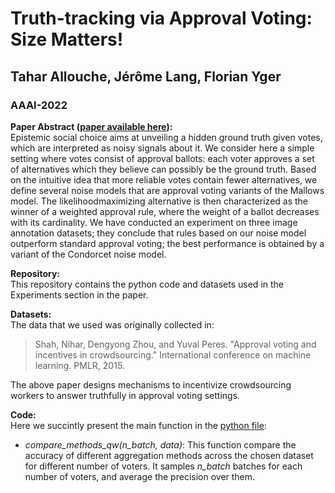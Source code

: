 # Truth-tracking via Approval Voting: Size Matters!
## Tahar Allouche, Jérôme Lang, Florian Yger
### AAAI-2022

**Paper Abstract ([paper available here](https://arxiv.org/pdf/2112.04387.pdf)):**\
Epistemic social choice aims at unveiling a hidden ground
truth given votes, which are interpreted as noisy signals about
it. We consider here a simple setting where votes consist
of approval ballots: each voter approves a set of alternatives which they believe can possibly be the ground truth.
Based on the intuitive idea that more reliable votes contain
fewer alternatives, we define several noise models that are approval voting variants of the Mallows model. The likelihoodmaximizing alternative is then characterized as the winner of
a weighted approval rule, where the weight of a ballot decreases with its cardinality. We have conducted an experiment
on three image annotation datasets; they conclude that rules
based on our noise model outperform standard approval voting; the best performance is obtained by a variant of the Condorcet noise model.


**Repository:**\
This repository contains the python code and datasets used in the Experiments section in the paper. 

**Datasets:**\
The data that we used was originally collected in:
>Shah, Nihar, Dengyong Zhou, and Yuval Peres. "Approval voting and incentives in crowdsourcing." International conference on machine learning. PMLR, 2015.

The above paper designs mechanisms to incentivize crowdsourcing workers to answer truthfully in approval voting settings.

**Code:**\
Here we succintly present the main function in the [python file](Experiments.py):
- *compare_methods_qw(n_batch, data)*: This function compare the accuracy of different aggregation methods across the chosen dataset for different number of voters.
It samples *n_batch* batches for each number of voters, and average the precision over them.


